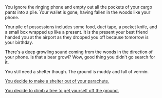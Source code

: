 You ignore the ringing phone and empty out all the pockets of your cargo pants
into a pile. Your wallet is gone, having fallen in the woods like your phone.

 Your pile of possessions includes some food, duct tape, a pocket knife, and a
 small box wrapped up like a present. It is the present your best friend handed
 you at the airport as they dropped you off because tomorrow is your birthday.

There's a deep growling sound coming from the woods in the direction of your
phone. Is that a bear growl? Wow, good thing you didn't go search for it.

You still need a shelter though.  The ground is muddy and full of vermin.

[You decide to make a shelter out of your parachute.](../../shelter/shelter.md)

[You decide to climb a tree to get yourself off the ground.](../../climb-tree/climb.md)


